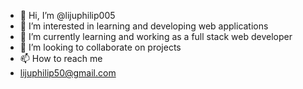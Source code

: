 - 👋 Hi, I’m @lijuphilip005
- 👀 I’m interested in  learning and developing web applications
- 🌱 I’m currently learning  and working as a full stack web developer
- 💞️ I’m looking to collaborate on projects 
- 📫 How to reach me
- lijuphilip50@gmail.com

<!---
lijuphilip005/lijuphilip005 is a ✨ special ✨ repository because its `README.md` (this file) appears on your GitHub profile.
You can click the Preview link to take a look at your changes.
--->
